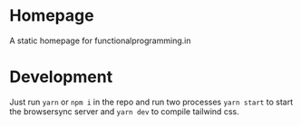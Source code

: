 # Homepage

A static homepage for functionalprogramming.in

# Development

Just run `yarn` or `npm i` in the repo and run two processes `yarn start` to start the browsersync server and `yarn dev` to compile tailwind css.
